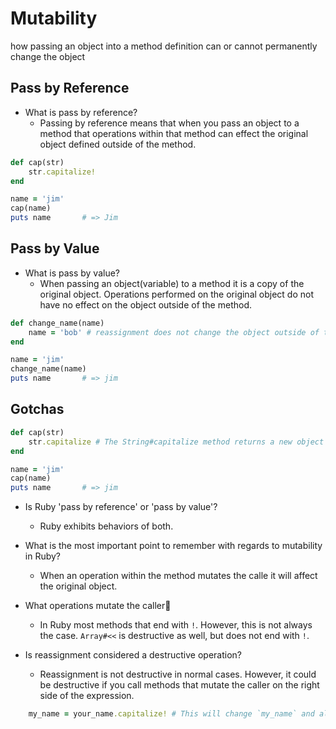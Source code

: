 # Mutability

how passing an object into a method definition can or cannot permanently change the object

## Pass by Reference

- What is pass by reference?
	- Passing by reference means that when you pass an object to a method that operations within that method can effect the original object defined outside of the method.
```ruby
def cap(str)
	str.capitalize!
end

name = 'jim'
cap(name)
puts name		# => Jim
```

## Pass by Value

- What is pass by value?
	- When passing an object(variable) to a method it is a copy of the original object. Operations performed on the original object do not have no effect on the object outside of the method.
```ruby
def change_name(name)
	name = 'bob' # reassignment does not change the object outside of the method
end

name = 'jim'
change_name(name)
puts name		# => jim
```

## Gotchas

```ruby
def cap(str)
	str.capitalize # The String#capitalize method returns a new object and does not mutate the caller.
end

name = 'jim'
cap(name)
puts name		# => jim
```

- Is Ruby 'pass by reference' or 'pass by value'?
	- Ruby exhibits behaviors of both.

- What is the most important point to remember with regards to mutability in Ruby?
	- When an operation within the method mutates the calle it will affect the original object.

- What operations mutate the caller
	- In Ruby most methods that end with `!`. However, this is not always the case. `Array#<<` is destructive as well, but does not end with `!`.

- Is reassignment considered a destructive operation?
	- Reassignment is not destructive in normal cases. However, it could be destructive if you call methods that mutate the caller on the right side of the expression.
```ruby
	my_name = your_name.capitalize! # This will change `my_name` and also change `your_name`.
```
